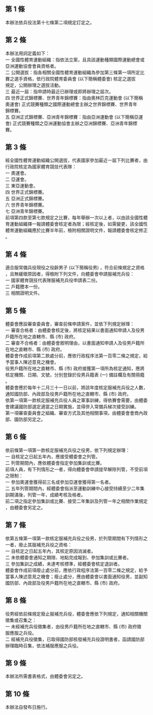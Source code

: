 第 1 條
-------
本辦法依兵役法第十七條第二項規定訂定之。

第 2 條
-------
本辦法用詞定義如下：  
一  全國性體育運動組織：指依法立案，且具該運動種類國際運動總會或  
    亞洲運動協會會員資格者。  
二  公開選拔：指各相關全國性體育運動組織為參加第三條第一項所定比  
    賽之選手資格，依行政院體育委員會 (以下簡稱體委會) 核定之選拔  
    規定，公開辦理之選拔活動。  
三  最近一屆：指申請時最近已辦理或即將辦理之屆次。  
四  世界正式錦標賽、世界青年錦標賽：指由奧林匹克運動會 (以下簡稱  
    奧運會) 正式競賽種類之國際運動總會主辦之世界錦標賽、世界青年  
    錦標賽。  
五  亞洲正式錦標賽、亞洲青年錦標賽：指由亞洲運動會 (以下簡稱亞運  
    會) 正式競賽種類之亞洲運動協會主辦之亞洲錦標賽、亞洲青年錦標  
    賽。

第 3 條
-------
經全國性體育運動組織公開選拔，代表國家參加最近一屆下列比賽者，由  
行政院核定為國家體育競技代表隊：  
一  奧運會。  
二  亞運會。  
三  東亞運動會。  
四  世界正式錦標賽。  
五  亞洲正式錦標賽。  
六  世界青年錦標賽。  
七  亞洲青年錦標賽。  
前項第四款至第七款規定之比賽，每年舉辦一次以上者，以由該全國性體  
育運動組織擇一報請體委會核定者為限；經核定後，如需變更，該全國性  
體育運動組織應於比賽半年前，檢附相關證明文件，報請體委會核定修正  
。

第 4 條
-------
適合服常備兵役現役之役齡男子 (以下簡稱役男) ，符合前條規定之資格  
，且無緩徵原因者，得檢附下列文件，向體委會申請服補充兵役：  
一  國家體育競技代表隊服補充兵役申請表二份。  
二  戶籍謄本一份。  
三  相關證明文件。

第 5 條
-------
體委會應設審查委員會，審查前條申請案件，並依下列規定辦理：  
一  審查合格者：由體委會核定後，將核定結果以書面通知申請人及役男  
    戶籍所在地之直轄市、縣 (市) 政府。  
二  審查不合格者：由體委會敘明理由，以書面通知申請人及役男戶籍所  
    在地之直轄市、縣 (市) 政府。  
體委會作成前項第二款處分前，應依行政程序法第一百零二條之規定，給  
予當事人陳述意見之機會。  
役男戶籍所在地之直轄市、縣 (市) 政府接獲第一項所為核定通知，應將  
核定機關、日期、文號，分別登錄於役男兵籍表 (一) 備註欄及有關冊籍  
。  
體委會應於每年十二月三十一日以前，將該年度核定服補充兵役之人數，  
通知國防部、內政部及役男戶籍所在地之直轄市、縣 (市) 政府。  
依第一項第一款核定服補充兵役人員之軍事訓練，得依賽會需要，由體委  
會建議國防部選定適當之日期實施，並得併入常備兵梯次接受訓練。  
第一項審查委員會之組織、審查方式及其他相關事項，由體委會會商內政  
部、國防部另定之。

第 6 條
-------
依前條第一項第一款核定服補充兵役之役男，依下列規定辦理：  
一  自核定之日起五年內，應接受體委會之列管。  
二  列管期間內，應依體委會指定參加集訓或比賽。  
前項人員，有下列情形之一者，得向體委會申請提早解除列管，不受前項  
之限制：  
一  參加奧運會獲得前三名或參加亞運會獲得第一名者。  
二  五年列管期間內，經體委會指派至運動訓練中心接受持續至少二年集  
    訓期滿後，列管一年，成績考核及格者。  
前二項之指定參加集訓或比賽、接受二年集訓及列管一年之相關作業規定  
，由體委會另定之。

第 7 條
-------
依第五條第一項第一款核定服補充兵役之役男，於列管期間有下列情形之  
一者，廢止其服補充兵役之資格：  
一  自核定之日起五年內，其核定原因消滅者。  
二  未依體委會通知之期限、地點完成報到、參加集訓或比賽者。  
三  參加集訓之成績，未達考核標準，經體委會核定退訓者。  
體委會作成前項廢止處分前，應依行政程序法第一百零二條之規定，給予  
當事人陳述意見之機會；廢止處分，應由體委會以書面通知役男，並副知  
國防部、內政部及役男戶籍所在地之直轄市、縣 (市) 政府。

第 8 條
-------
役男經依前條規定廢止服補充兵役，體委會應依下列規定，通知相關機關  
徵集或召集之：  
一  未經補充兵役徵集者，由役男戶籍所在地之直轄市、縣 (市) 政府徵  
    服應服之兵役。  
二  經補充兵役徵集，已取得國防部核發補充兵役證明書者，函請國防部  
    辦理臨時召集，依法補服應服之兵役。

第 9 條
-------
本辦法所需書表格式，由體委會另定之。

第 10 條
--------
本辦法自發布日施行。

